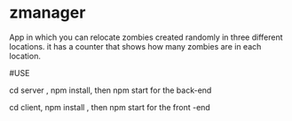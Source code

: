 # zmanager

App in which you can relocate zombies created randomly in three different locations. it has a counter that shows how many zombies are in each location.

#USE

cd server , npm install, then npm start for the back-end

cd client, npm install , then npm start for the front -end 
